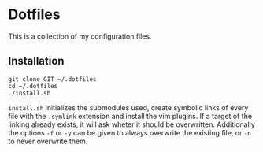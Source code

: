 # Dotfiles

This is a collection of my configuration files.

## Installation
```
git clone GIT ~/.dotfiles
cd ~/.dotfiles
./install.sh
```

`install.sh` initializes the submodules used, create symbolic links of every
file with the `.symlink` extension and install the vim plugins.
If a target of the linking already exists, it will ask wheter it should be
overwritten. Additionally the options `-f` or `-y` can be given to always
overwrite the existing file, or `-n` to never overwrite them.
